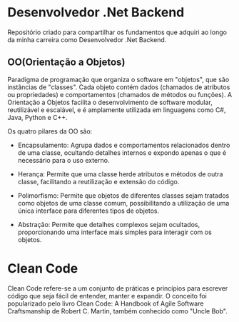 # Desenvolvedor .Net Backend
Repositório criado para compartilhar os fundamentos que adquiri ao longo da minha carreira como Desenvolvedor .Net Backend.

## OO(Orientação a Objetos)
Paradigma de programação que organiza o software em "objetos", que são instâncias de "classes". Cada objeto contém dados (chamados de atributos ou propriedades) e comportamentos (chamados de métodos ou funções). A Orientação a Objetos facilita o desenvolvimento de software modular, reutilizável e escalável, e é amplamente utilizada em linguagens como C#, Java, Python e C++.

Os quatro pilares da OO são:
- Encapsulamento: Agrupa dados e comportamentos relacionados dentro de uma classe, ocultando detalhes internos e expondo apenas o que é necessário para o uso externo.

- Herança: Permite que uma classe herde atributos e métodos de outra classe, facilitando a reutilização e extensão do código.

- Polimorfismo: Permite que objetos de diferentes classes sejam tratados como objetos de uma classe comum, possibilitando a utilização de uma única interface para diferentes tipos de objetos.

- Abstração: Permite que detalhes complexos sejam ocultados, proporcionando uma interface mais simples para interagir com os objetos.

# Clean Code
Clean Code refere-se a um conjunto de práticas e princípios para escrever código que seja fácil de entender, manter e expandir. O conceito foi popularizado pelo livro Clean Code: A Handbook of Agile Software Craftsmanship de Robert C. Martin, também conhecido como "Uncle Bob".
